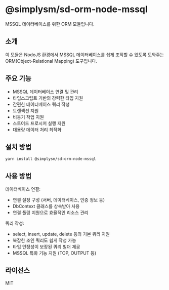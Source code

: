 # @simplysm/sd-orm-node-mssql

MSSQL 데이터베이스를 위한 ORM 모듈입니다.

## 소개

이 모듈은 NodeJS 환경에서 MSSQL 데이터베이스를 쉽게 조작할 수 있도록 도와주는 ORM(Object-Relational Mapping) 도구입니다.

## 주요 기능

- MSSQL 데이터베이스 연결 및 관리
- 타입스크립트 기반의 강력한 타입 지원
- 간편한 데이터베이스 쿼리 작성
- 트랜잭션 지원
- 비동기 작업 지원
- 스토어드 프로시저 실행 지원
- 대용량 데이터 처리 최적화

## 설치 방법

```bash
yarn install @simplysm/sd-orm-node-mssql
```

## 사용 방법

데이터베이스 연결:
- 연결 설정 구성 (서버, 데이터베이스, 인증 정보 등)
- DbContext 클래스를 상속받아 사용
- 연결 풀링 지원으로 효율적인 리소스 관리

쿼리 작성:
- select, insert, update, delete 등의 기본 쿼리 지원
- 복잡한 조인 쿼리도 쉽게 작성 가능
- 타입 안정성이 보장된 쿼리 빌더 제공
- MSSQL 특화 기능 지원 (TOP, OUTPUT 등)

## 라이선스

MIT